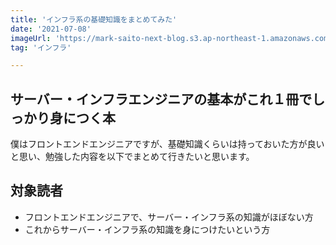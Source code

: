 ```yaml
---
title: 'インフラ系の基礎知識をまとめてみた'
date: '2021-07-08'
imageUrl: 'https://mark-saito-next-blog.s3.ap-northeast-1.amazonaws.com/blog/1-ios-simulator-failed.jpg'
tag: 'インフラ'

---
```


## サーバー・インフラエンジニアの基本がこれ１冊でしっかり身につく本
僕はフロントエンドエンジニアですが、基礎知識くらいは持っておいた方が良いと思い、勉強した内容を以下でまとめて行きたいと思います。

## 対象読者
- フロントエンドエンジニアで、サーバー・インフラ系の知識がほぼない方
- これからサーバー・インフラ系の知識を身につけたいという方



